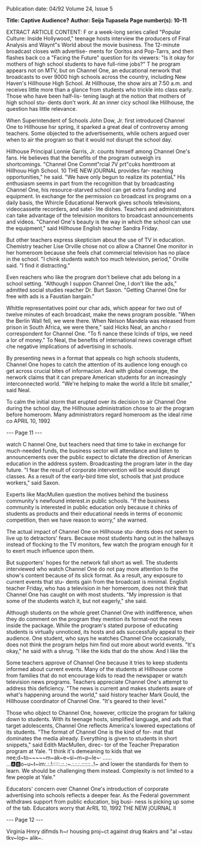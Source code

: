 Publication date: 04/92
Volume 24, Issue 5

**Title: Captive Audience?**
**Author: Seija Tupasela**
**Page number(s): 10-11**

EXTRACT ARTICLE CONTENT:
F
or a week-long series called "Popular Culture: Inside 
Hollywood," teenage hosts interview the producers of 
Final Analysis and Waynt"s World about the movie 
business. The 12-minute broadcast closes with advertise-
ments for Ooritos and Pop-Tarrs, and then flashes back co a 
"Facing the Future" question for its viewers: "Is it okay for 
mothers of high school students to have full-rime jobs?" 
T he program appears not on MTV, but on Channel 
One, an educational nerwork that broadcasts to over 9000 
high schools across the country, including New Haven's 
Hillhouse High School. At Hillhouse, the show airs at 7:50 
a.m. and receives little more than a glance from students 
who trickle into class early. Those who have been half-lis-
tening laugh at the notion that mothers of high school stu-
dents don't work. At an inner cicy school like Hillhouse, the 
question has little relevance. 

When Superintendent of Schools John Dow, Jr. first 
introduced Channel One to Hillhouse hsr spring, it sparked 
a great deal of controversy among teachers. Some objected to 
the advertisements, while ochers argued over when to air the 
program so that it would not disrupt the school day. 

Hillhouse Principal Lonnie Garris, Jr. counts himself 
among Channel One's fans. He believes that the benefits of 
the program outweigh irs shortcomings. "Channel One 
Commt"rcial 7V prt"cuks homttroom at Hillhouu High School. 
10 THE NEW jOURNAL 
provides far- reaching opportunities," he said. "We have 
only begun to realize its potentiaL" His enthusiasm seems in 
part from the recognition that by broadcasting Channel 
One, his resource-starved school can get extra funding and 
equipment. In exchange for the permission co broadcast irs 
programs on a daily basis, the Whircle Educational Nerwork 
gives schools televisions, videocassette recorders, and satel-
lite dishes. Teachers and administrators can take advantage 
of the television monitors to broadcast announcements and 
videos. "Channel One's beauty is the way in which the 
school can use the equipment," said Hillhouse English 
teacher Sandra Friday. 

But other teachers express skepticism about the use of 
TV in education. Chemistry teacher Lise Orville chose 
not co allow a Channel One monitor in her homeroom 
because she feels chat commercial television has no place 
in the school. "I chink students watch too much television, 
period," Orville said. "I find it distracting." 

Even reachers who like the program don't believe chat 
ads belong in a school setting. "Although I suppon Channel 
One, I don't like the ads," admitted social studies reacher 
Dr. Burt Saxon. "Getting Channel One for free with ads is a 
Faustian bargain." 

Whittle representatives point our char ads, which 
appear for two out of twelve minutes of each broadcast, 
make the news program possible. "When the Berlin Wall 
fell, we were there. When Nelson Mandela was released 
from prison in South Africa, we were there," said Hicks 
Neal, an ancho r correspondent for Channel One. "To 
fi nance these lcinds of trips, we need a lor of money." To 
Neal, the benefits of international news coverage offset che 
negative implications of advertising in schools. 

By presenting news in a format that appeals co high 
schools students, Channel One hopes to catch the attention 
of its audience long enough co get across crucial bites of 
informacion. And with global coverage, the nerwork claims 
that it can prepare American students for an increasingly 
interconnected world. "We're helping to make the world a 
litcle bit smaller," said Neal. 

To calm the initial storm that erupted over its decision 
to air Channel One during the school day, the Hillhouse 
administration chose to air the program before homeroom. 
Many administrators regard homeroom as the ideal rime co 
APRIL 10, 1992 


--- Page 11 ---

watch C hannel One, but teachers need that time to take 
in exchange for much-needed funds, the business sector will 
attendance and listen to announcements over the public 
expect to dictate the direction of American education in the 
address system. Broadcasting the program later in the day 
future. "I fear the result of corporate intervention will be 
would disrupt classes. As a result of the early-bird time slot, 
schools that just produce workers," said Saxon. 

Experts like MacMullen question the motives behind 
the business community's newfound interest.in public 
schools. "If the business community is interested in public 
education only because it chinks of students as products and 
their educational needs in terms of economic competition, 
then we have reason to worry," she warned. 

The actual impact of Channel One on Hillhouse stu-
dents does not seem to live up to detractors' fears. Because 
most students hang out in the hallways instead of flocking 
to the TV monitors, few watch the program enough for it 
to exert much influence upon them. 

But supporters' hopes for the network fall short as well. 
The students interviewed who watch Channel One do not 
pay more attention to the show's content because of its slick 
format. As a result, any exposure to current events that stu-
dents gain from the broadcast is minimal. English teacher 
Friday, who has a television in her homeroom, does not 
think that Channel One has caught on with most students. 
"My impression is that some of the students watch it, but 
not eagerly," she said. 

Although students on the whole greet Channel One 
with indifference, when they do comment on the program 
they mention its format-not the news inside the package. 
While the program's stated purpose of educating students 
is virtually unnoticed, its hosts 
and ads successfully appeal to 
their audience. One student, 
who says he watches Channel 
One occasionally, does not 
think the program helps him 
find out more about world 
events. "It's okay," he said with 
a shrug. "I like the kids that 
do the show. And I like the 


Some teachers approve of Channel One because it tries 
to keep students informed about current events. Many of 
the students at Hillhouse come from families that do not 
encourage kids to read the newspaper or watch television 
news programs. Teachers appreciate Channel One's attempt 
to address this deficiency. "The news is current and makes 
students aware of what's happening around the world," said 
history teacher Mark Gould, the Hillhouse coordinator of 
Channel One. "It's geared to their level." 

Those who object to Channel One, however, criticize 
the program for talking down to students. With its teenage 
hosts, simplified language, and ads that target adolescents, 
Channel One reflects America's lowered expectations of its 
students. "The format of Channel One is the kind of for-
mat that dominates the media already. Everything is given 
to students in short snippets," said Edith MacMullen, direc-
tor of the Teacher Preparation program at Yale. "I think it's 
demeaning to kids that we nee;d~to~~~~~m~ak~e~si~m~p~le~· ...... ...:a::b:o~u~t~im:.:.!:::::.::.:~.:.:.:.::::::..!~
and lower the standards for 
them to learn. We should be 
challenging them instead. 
Complexity is not limited to 
a few people at Yale." 

Educators' concern over 
Channel One's introduction 
of corporate advertising into 
schools reflects a deeper fear. 
As the Federal government 
withdraws support from 
public education, big busi-
ness is picking up some of 
the tab. Educators worry that 
ArRlL 10, 1992 
TH£ NEW jOURNAL II 


--- Page 12 ---

Virginia Hmry difmds h~r housing proj~ct against drug tkakrs and "al ~stau tkv~lop~ alik~.